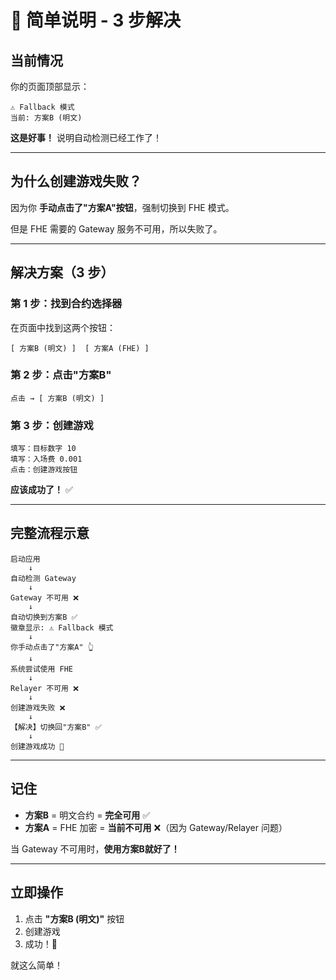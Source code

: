 # 🎯 简单说明 - 3 步解决

## 当前情况

你的页面顶部显示：
```
⚠️ Fallback 模式
当前: 方案B (明文)
```

**这是好事！** 说明自动检测已经工作了！

---

## 为什么创建游戏失败？

因为你 **手动点击了"方案A"按钮**，强制切换到 FHE 模式。

但是 FHE 需要的 Gateway 服务不可用，所以失败了。

---

## 解决方案（3 步）

### 第 1 步：找到合约选择器
在页面中找到这两个按钮：
```
[ 方案B (明文) ]  [ 方案A (FHE) ]
```

### 第 2 步：点击"方案B"
```
点击 → [ 方案B (明文) ]
```

### 第 3 步：创建游戏
```
填写：目标数字 10
填写：入场费 0.001
点击：创建游戏按钮
```

**应该成功了！** ✅

---

## 完整流程示意

```
启动应用
    ↓
自动检测 Gateway
    ↓
Gateway 不可用 ❌
    ↓
自动切换到方案B ✅
徽章显示: ⚠️ Fallback 模式
    ↓
你手动点击了"方案A" 👆
    ↓
系统尝试使用 FHE
    ↓
Relayer 不可用 ❌
    ↓
创建游戏失败 ❌
    ↓
【解决】切换回"方案B" ✅
    ↓
创建游戏成功 🎉
```

---

## 记住

- **方案B** = 明文合约 = **完全可用** ✅
- **方案A** = FHE 加密 = **当前不可用** ❌（因为 Gateway/Relayer 问题）

当 Gateway 不可用时，**使用方案B就好了！**

---

## 立即操作

1. 点击 **"方案B (明文)"** 按钮
2. 创建游戏
3. 成功！🎉

就这么简单！

